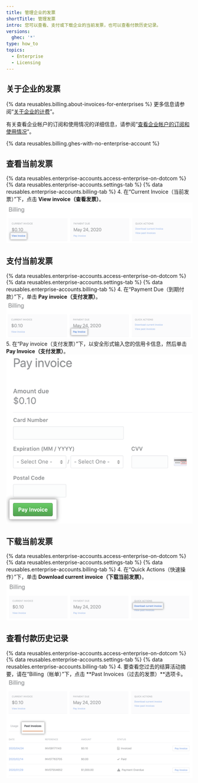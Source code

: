 ```yaml
---
title: 管理企业的发票
shortTitle: 管理发票
intro: 您可以查看、支付或下载企业的当前发票，也可以查看付款历史记录。
versions:
  ghec: '*'
type: how_to
topics:
  - Enterprise
  - Licensing
---
```


## 关于企业的发票

{% data reusables.billing.about-invoices-for-enterprises %} 更多信息请参阅“[关于企业的计费](/billing/managing-billing-for-your-github-account/about-billing-for-your-enterprise)”。

有关查看企业帐户的订阅和使用情况的详细信息，请参阅“[查看企业帐户的订阅和使用情况](/billing/managing-billing-for-your-github-account/viewing-the-subscription-and-usage-for-your-enterprise-account)”。

{% data reusables.billing.ghes-with-no-enterprise-account %}

## 查看当前发票

{% data reusables.enterprise-accounts.access-enterprise-on-dotcom %}
{% data reusables.enterprise-accounts.settings-tab %}
{% data reusables.enterprise-accounts.billing-tab %}
4. 在“Current Invoice（当前发票）”下，点击 **View invoice（查看发票）**。 ![查看发票链接](/assets/images/help/business-accounts/view-invoice-link.png)

## 支付当前发票

{% data reusables.enterprise-accounts.access-enterprise-on-dotcom %}
{% data reusables.enterprise-accounts.settings-tab %}
{% data reusables.enterprise-accounts.billing-tab %}
4. 在“Payment Due（到期付款）”下，单击 **Pay invoice（支付发票）**。 ![支付发票链接](/assets/images/help/business-accounts/pay-invoice-link.png)
5. 在“Pay invoice（支付发票）”下，以安全形式输入您的信用卡信息，然后单击 **Pay Invoice（支付发票）**。 ![确认和支付发票](/assets/images/help/business-accounts/pay-invoice.png)

## 下载当前发票

{% data reusables.enterprise-accounts.access-enterprise-on-dotcom %}
{% data reusables.enterprise-accounts.settings-tab %}
{% data reusables.enterprise-accounts.billing-tab %}
4. 在“Quick Actions（快速操作）”下，单击 **Download current invoice（下载当前发票）**。 ![下载当前发票链接](/assets/images/help/business-accounts/download-current-invoice.png)

## 查看付款历史记录

{% data reusables.enterprise-accounts.access-enterprise-on-dotcom %}
{% data reusables.enterprise-accounts.settings-tab %}
{% data reusables.enterprise-accounts.billing-tab %}
4. 要查看您过去的结算活动摘要，请在“Billing（帐单）”下，点击 **Past Invoices（过去的发票）**选项卡。 ![查看付款历史记录选项卡](/assets/images/help/business-accounts/view-payment-history.png)
